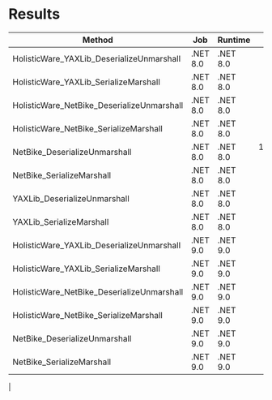 # Results


| Method                                     | Job           | Runtime       | Mean      | Error    | StdDev   |
|------------------------------------------- |-------------- |-------------- |----------:|---------:|---------:|
| HolisticWare_YAXLib_DeserializeUnmarshall  | .NET 8.0      | .NET 8.0      |  19.07 us | 0.380 us | 0.437 us |
| HolisticWare_YAXLib_SerializeMarshall      | .NET 8.0      | .NET 8.0      |  18.96 us | 0.358 us | 0.317 us |
| HolisticWare_NetBike_DeserializeUnmarshall | .NET 8.0      | .NET 8.0      |  94.12 us | 1.679 us | 1.570 us |
| HolisticWare_NetBike_SerializeMarshall     | .NET 8.0      | .NET 8.0      |  64.08 us | 1.267 us | 1.777 us |
| NetBike_DeserializeUnmarshall              | .NET 8.0      | .NET 8.0      | 100.80 us | 1.275 us | 1.192 us |
| NetBike_SerializeMarshall                  | .NET 8.0      | .NET 8.0      |  63.45 us | 1.256 us | 1.676 us |
| YAXLib_DeserializeUnmarshall               | .NET 8.0      | .NET 8.0      |  19.30 us | 0.381 us | 0.391 us |
| YAXLib_SerializeMarshall                   | .NET 8.0      | .NET 8.0      |  18.69 us | 0.361 us | 0.355 us |
| HolisticWare_YAXLib_DeserializeUnmarshall  | .NET 9.0      | .NET 9.0      |  18.03 us | 0.126 us | 0.098 us |
| HolisticWare_YAXLib_SerializeMarshall      | .NET 9.0      | .NET 9.0      |  17.59 us | 0.237 us | 0.210 us |
| HolisticWare_NetBike_DeserializeUnmarshall | .NET 9.0      | .NET 9.0      |  89.17 us | 1.445 us | 1.351 us |
| HolisticWare_NetBike_SerializeMarshall     | .NET 9.0      | .NET 9.0      |  55.58 us | 1.033 us | 1.015 us |
| NetBike_DeserializeUnmarshall              | .NET 9.0      | .NET 9.0      |  89.14 us | 0.987 us | 0.923 us |
| NetBike_SerializeMarshall                  | .NET 9.0      | .NET 9.0      |  55.00 us | 1.098 us | 1.027 us |
|